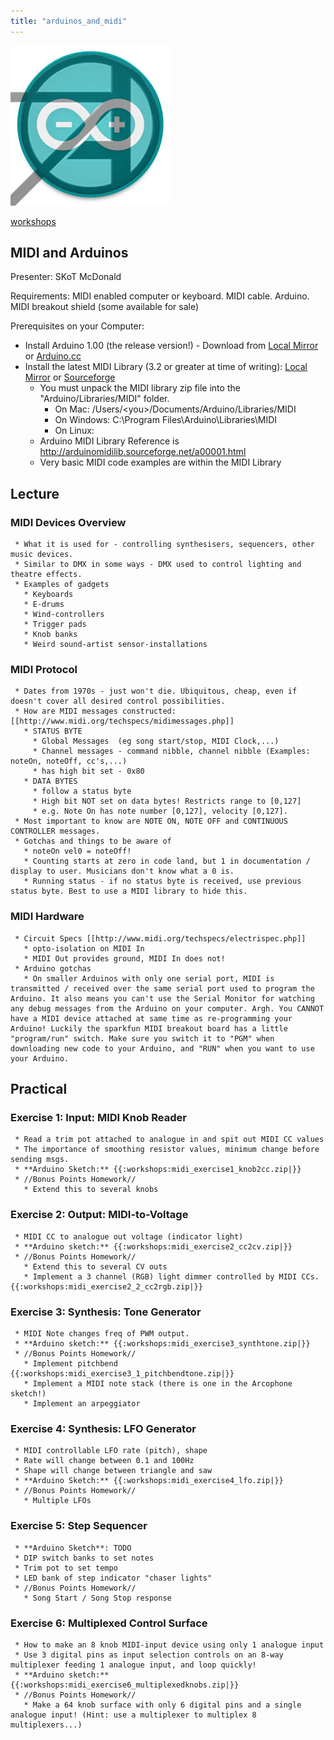 ```yaml
---
title: "arduinos_and_midi"
---
```

![](/events/arduinouni.jpg)

[workshops](/workshops)

## MIDI and Arduinos

Presenter: SKoT McDonald

Requirements: MIDI enabled computer or keyboard. MIDI cable. Arduino. MIDI breakout shield (some available for sale)

Prerequisites on your Computer:

-   Install Arduino 1.00 (the release version!) - Download from [Local Mirror](http://internal/useful-software/arduino) or [Arduino.cc](http://arduino.cc/hu/Main/Software)
-   Install the latest MIDI Library (3.2 or greater at time of writing): [Local Mirror](http://internal/useful-software/arduino/libraries/Arduino_MIDI_Library_v3.2.zip) or [Sourceforge](http://sourceforge.net/projects/arduinomidilib/files/Releases)
    -   You must unpack the MIDI library zip file into the "Arduino/Libraries/MIDI" folder.
        -   On Mac: /Users/\<you\>/Documents/Arduino/Libraries/MIDI
        -   On Windows: C:\Program Files\Arduino\Libraries\MIDI
        -   On Linux:
    -   Arduino MIDI Library Reference is <http://arduinomidilib.sourceforge.net/a00001.html>
    -   Very basic MIDI code examples are within the MIDI Library

## Lecture

### MIDI Devices Overview

     * What it is used for - controlling synthesisers, sequencers, other music devices. 
     * Similar to DMX in some ways - DMX used to control lighting and theatre effects. 
     * Examples of gadgets 
       * Keyboards
       * E-drums
       * Wind-controllers
       * Trigger pads
       * Knob banks
       * Weird sound-artist sensor-installations

### MIDI Protocol

     * Dates from 1970s - just won't die. Ubiquitous, cheap, even if doesn't cover all desired control possibilities.
     * How are MIDI messages constructed: [[http://www.midi.org/techspecs/midimessages.php]]
       * STATUS BYTE 
         * Global Messages  (eg song start/stop, MIDI Clock,...) 
         * Channel messages - command nibble, channel nibble (Examples: noteOn, noteOff, cc's,...) 
         * has high bit set - 0x80
       * DATA BYTES 
         * follow a status byte 
         * High bit NOT set on data bytes! Restricts range to [0,127]
         * e.g. Note On has note number [0,127], velocity [0,127]. 
     * Most important to know are NOTE ON, NOTE OFF and CONTINUOUS CONTROLLER messages.
     * Gotchas and things to be aware of
       * noteOn vel0 = noteOff!
       * Counting starts at zero in code land, but 1 in documentation / display to user. Musicians don't know what a 0 is.
       * Running status - if no status byte is received, use previous status byte. Best to use a MIDI library to hide this.

### MIDI Hardware

     * Circuit Specs [[http://www.midi.org/techspecs/electrispec.php]]
       * opto-isolation on MIDI In
       * MIDI Out provides ground, MIDI In does not!
     * Arduino gotchas
       * On smaller Arduinos with only one serial port, MIDI is transmitted / received over the same serial port used to program the Arduino. It also means you can't use the Serial Monitor for watching any debug messages from the Arduino on your computer. Argh. You CANNOT have a MIDI device attached at same time as re-programming your Arduino! Luckily the sparkfun MIDI breakout board has a little "program/run" switch. Make sure you switch it to "PGM" when downloading new code to your Arduino, and "RUN" when you want to use your Arduino.      

## Practical

### Exercise 1: Input: MIDI Knob Reader

     * Read a trim pot attached to analogue in and spit out MIDI CC values
     * The importance of smoothing resistor values, minimum change before sending msgs.
     * **Arduino Sketch:** {{:workshops:midi_exercise1_knob2cc.zip|}}
     * //Bonus Points Homework// 
       * Extend this to several knobs

### Exercise 2: Output: MIDI-to-Voltage

     * MIDI CC to analogue out voltage (indicator light)
     * **Arduino sketch:** {{:workshops:midi_exercise2_cc2cv.zip|}}
     * //Bonus Points Homework//
       * Extend this to several CV outs
       * Implement a 3 channel (RGB) light dimmer controlled by MIDI CCs. {{:workshops:midi_exercise2_2_cc2rgb.zip|}}

### Exercise 3: Synthesis: Tone Generator

     * MIDI Note changes freq of PWM output.
     * **Arduino sketch:** {{:workshops:midi_exercise3_synthtone.zip|}}
     * //Bonus Points Homework// 
       * Implement pitchbend {{:workshops:midi_exercise3_1_pitchbendtone.zip|}}
       * Implement a MIDI note stack (there is one in the Arcophone sketch!) 
       * Implement an arpeggiator

### Exercise 4: Synthesis: LFO Generator

     * MIDI controllable LFO rate (pitch), shape
     * Rate will change between 0.1 and 100Hz
     * Shape will change between triangle and saw
     * **Arduino Sketch:** {{:workshops:midi_exercise4_lfo.zip|}}
     * //Bonus Points Homework// 
       * Multiple LFOs

### Exercise 5: Step Sequencer

     * **Arduino Sketch**: TODO
     * DIP switch banks to set notes
     * Trim pot to set tempo 
     * LED bank of step indicator "chaser lights"
     * //Bonus Points Homework// 
       * Song Start / Song Stop response

### Exercise 6: Multiplexed Control Surface

     * How to make an 8 knob MIDI-input device using only 1 analogue input
     * Use 3 digital pins as input selection controls on an 8-way multiplexer feeding 1 analogue input, and loop quickly!
     * **Arduino sketch:**  {{:workshops:midi_exercise6_multiplexedknobs.zip|}}
     * //Bonus Points Homework//
       * Make a 64 knob surface with only 6 digital pins and a single analogue input! (Hint: use a multiplexer to multiplex 8 multiplexers...)
